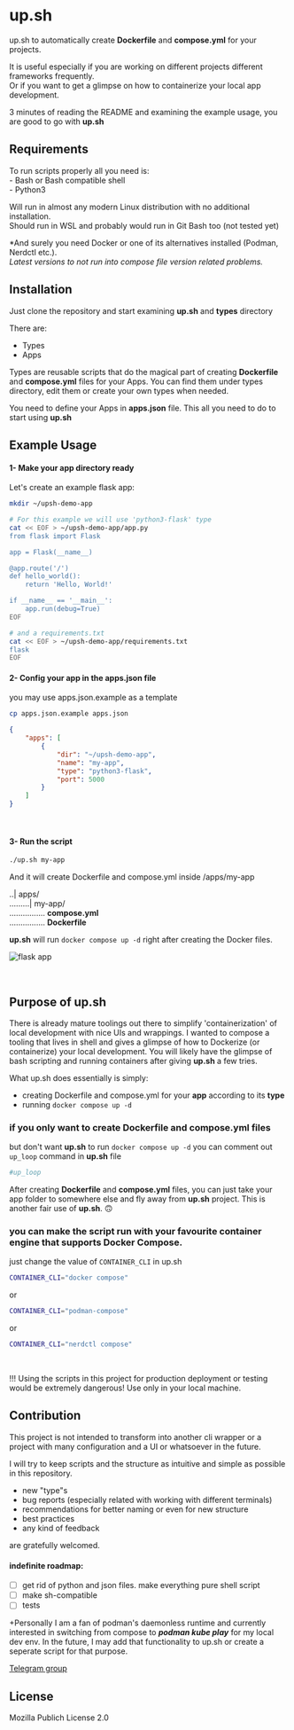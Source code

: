 # up.sh
up.sh to automatically create __Dockerfile__ and __compose.yml__ 
for your projects.

It is useful especially if you are working on different projects different frameworks frequently.  
Or if you want to get a glimpse on how to containerize your local app development.

3 minutes of reading the README and examining the example usage, you are good to go with __up.sh__

## Requirements
To run scripts properly all you need is:  
\- Bash or Bash compatible shell  
\- Python3  

Will run in almost any modern Linux distribution with no additional installation.  
Should run in WSL and probably would run in Git Bash too (not tested yet)

*And surely you need Docker or one of its alternatives installed (Podman, Nerdctl etc.).  
_Latest versions to not run into compose file version related problems._

## Installation
Just clone the repository and start examining __up.sh__ and __types__ directory  

There are:  
- Types  
- Apps  

Types are reusable scripts that do the magical part of creating __Dockerfile__ and __compose.yml__ files for your Apps.
You can find them under types directory, edit them or create your own types when needed.

You need to define your Apps in __apps.json__ file. This all you need to do to start using __up.sh__

## Example Usage
#### 1- Make your app directory ready
Let's create an example flask app:

```bash
mkdir ~/upsh-demo-app
```

```bash
# For this example we will use 'python3-flask' type
cat << EOF > ~/upsh-demo-app/app.py
from flask import Flask

app = Flask(__name__)

@app.route('/')
def hello_world():
    return 'Hello, World!'

if __name__ == '__main__':
    app.run(debug=True) 
EOF
```

```bash
# and a requirements.txt 
cat << EOF > ~/upsh-demo-app/requirements.txt
flask
EOF
```

#### 2- Config your app in the apps.json file

you may use apps.json.example as a template
```bash
cp apps.json.example apps.json
```

```json:apps.json
{
    "apps": [
        {
            "dir": "~/upsh-demo-app",
            "name": "my-app",
            "type": "python3-flask",
            "port": 5000
        }
    ]
}
```

<br />

#### 3- Run the script
```bash
./up.sh my-app
```
And it will create Dockerfile and compose.yml inside /apps/my-app  

..| apps/  
.........| my-app/  
................ __compose.yml__  
................ __Dockerfile__  


__up.sh__ will run `docker compose up -d` right after creating the Docker files.  


![flask app](https://aliefee.page/assets/upshhello.jpg)  

<br />

## Purpose of up.sh
There is already mature toolings out there to simplify 'containerization' of local development with nice UIs and wrappings. I wanted to compose a tooling that lives in shell and gives a glimpse of how 
to Dockerize (or containerize) your local development. You will likely have the glimpse of bash 
scripting and running containers after giving __up.sh__ a few tries.  

What up.sh does essentially is simply:  
- creating Dockerfile and compose.yml for your __app__ according to its __type__
- running `docker compose up -d`

### if you only want to create __Dockerfile__ and __compose.yml__ files 
but don't want __up.sh__ to run `docker compose up -d` you can comment out 
`up_loop` command in __up.sh__ file
```bash:up.sh
#up_loop
```
After creating __Dockerfile__ and __compose.yml__ files, you can just take your app 
folder to somewhere else and fly away from __up.sh__ project. This is another fair use of __up.sh__. 🙃  

### you can make the script run with your favourite container engine that supports Docker Compose.  
just change the value of `CONTAINER_CLI` in up.sh
```bash:up.sh
CONTAINER_CLI="docker compose"
```
or
```bash:up.sh
CONTAINER_CLI="podman-compose"
```
or
```bash:up.sh
CONTAINER_CLI="nerdctl compose"
```

<br />

!!! Using the scripts in this project for production deployment or testing would be extremely dangerous! Use only in your local machine.

## Contribution
This project is not intended to transform into another cli wrapper or a project with many configuration and a UI
or whatsoever in the future.  

I will try to keep scripts and the structure as intuitive and simple as possible
in this repository.

- new "type"s
- bug reports (especially related with working with different terminals)
- recommendations for better naming or even for new structure
- best practices
- any kind of feedback

are gratefully welcomed.

#### indefinite roadmap:
- [ ] get rid of python and json files. make everything pure shell script
- [ ] make sh-compatible
- [ ] tests

 +Personally I am a fan of podman's daemonless runtime and currently interested in 
 switching from compose to **_podman kube play_** for my local dev env. In the future, I may add that 
 functionality to up.sh or create a seperate script for that purpose.

[Telegram group](https://t.me/updotsh)

## License
Mozilla Publich License 2.0
